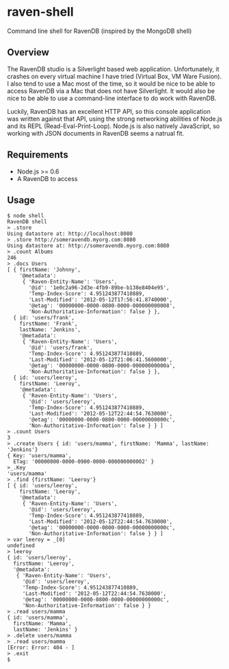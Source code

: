 raven-shell
===========

Command line shell for RavenDB (inspired by the MongoDB shell)

Overview
--------
The RavenDB studio is a Silverlight based web application.  Unfortunately, it crashes on every virtual machine I have tried (Virtual Box, VM Ware Fusion).  I also tend to use a Mac most of the time, so it would be nice to be able to access RavenDB via a Mac that does not have Silverlight.  It would also be nice to be able to use a command-line interface to do work with RavenDB.

Luckily, RavenDB has an excellent HTTP API, so this console application was written against that API, using the strong networking abilities of Node.js and its REPL (Read-Eval-Print-Loop).  Node.js is also natively JavaScript, so working with JSON documents in RavenDB seems a natrual fit.

Requirements
------------
* Node.js >= 0.6
* A RavenDB to access

Usage
-----
```shell
$ node shell
RavenDB shell
> .store
Using datastore at: http://localhost:8080
> .store http://someravendb.myorg.com:8080
Using datastore at: http://someravendb.myorg.com:8080
> .count Albums
246
> .docs Users
[ { firstName: 'Johnny',
    '@metadata':
     { 'Raven-Entity-Name': 'Users',
       '@id': '1e0c2a96-2d3e-4fb9-89be-b138e8404e95',
       'Temp-Index-Score': 4.951243877410889,
       'Last-Modified': '2012-05-12T17:56:41.8740000',
       '@etag': '00000000-0000-0800-0000-000000000008',
       'Non-Authoritative-Information': false } },
  { id: 'users/frank',
    firstName: 'Frank',
    lastName: 'Jenkins',
    '@metadata':
     { 'Raven-Entity-Name': 'Users',
       '@id': 'users/frank',
       'Temp-Index-Score': 4.951243877410889,
       'Last-Modified': '2012-05-12T21:06:41.5600000',
       '@etag': '00000000-0000-0800-0000-00000000000a',
       'Non-Authoritative-Information': false } },
  { id: 'users/leeroy',
    firstName: 'Leeroy',
    '@metadata':
     { 'Raven-Entity-Name': 'Users',
       '@id': 'users/leeroy',
       'Temp-Index-Score': 4.951243877410889,
       'Last-Modified': '2012-05-12T22:44:54.7630000',
       '@etag': '00000000-0000-0800-0000-00000000000c',
       'Non-Authoritative-Information': false } } ]
> .count Users
3
> .create Users { id: 'users/mamma', firstName: 'Mamma', lastName: 'Jenkins'}
{ Key: 'users/mamma',
  ETag: '00000000-0000-0900-0000-000000000002' }
>_.Key
'users/mamma'
> .find {firstName: 'Leeroy'}
[ { id: 'users/leeroy',
    firstName: 'Leeroy',
    '@metadata':
     { 'Raven-Entity-Name': 'Users',
       '@id': 'users/leeroy',
       'Temp-Index-Score': 4.951243877410889,
       'Last-Modified': '2012-05-12T22:44:54.7630000',
       '@etag': '00000000-0000-0800-0000-00000000000c',
       'Non-Authoritative-Information': false } } ]
> var leeroy = _[0]
undefined
> leeroy
{ id: 'users/leeroy',
  firstName: 'Leeroy',
  '@metadata':
   { 'Raven-Entity-Name': 'Users',
     '@id': 'users/leeroy',
     'Temp-Index-Score': 4.951243877410889,
     'Last-Modified': '2012-05-12T22:44:54.7630000',
     '@etag': '00000000-0000-0800-0000-00000000000c',
     'Non-Authoritative-Information': false } }
> .read users/mamma
{ id: 'users/mamma',
  firstName: 'Mamma',
  lastName: 'Jenkins' }
> .delete users/mamma
> .read users/mamma
[Error: Error: 404 - ]
> .exit
$ 
```